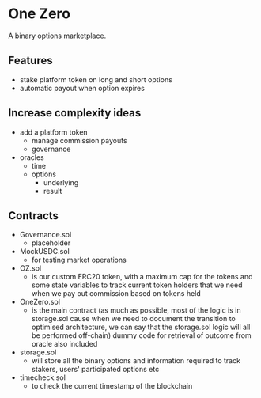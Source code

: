 # One Zero

A binary options marketplace.

## Features

- stake platform token on long and short options
- automatic payout when option expires

## Increase complexity ideas

- add a platform token
  - manage commission payouts
  - governance
- oracles
  - time
  - options
    - underlying
    - result

## Contracts

- Governance.sol
  - placeholder
- MockUSDC.sol
  - for testing market operations
- OZ.sol
  - is our custom ERC20 token, with a maximum cap for the tokens and some state
    variables to track current token holders that we need when we pay out
    commission based on tokens held
- OneZero.sol
  - is the main contract (as much as possible, most of the logic is in
    storage.sol cause when we need to document the transition to optimised
    architecture, we can say that the storage.sol logic will all be performed
    off-chain) dummy code for retrieval of outcome from oracle also included
- storage.sol
  - will store all the binary options and information required to track stakers,
    users' participated options etc
- timecheck.sol
  - to check the current timestamp of the blockchain

